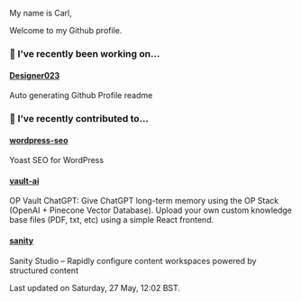 My name is Carl,

Welcome to my Github profile.

### 🔭 I’ve recently been working on...

#### [Designer023](https://github.com/Designer023/Designer023) 
Auto generating Github Profile readme


### 🖖 I’ve recently contributed to...

#### [wordpress-seo](https://github.com/Yoast/wordpress-seo) 
Yoast SEO for WordPress

#### [vault-ai](https://github.com/pashpashpash/vault-ai) 
OP Vault ChatGPT: Give ChatGPT long-term memory using the OP Stack (OpenAI + Pinecone Vector Database). Upload your own custom knowledge base files (PDF, txt, etc) using a simple React frontend.

#### [sanity](https://github.com/sanity-io/sanity) 
Sanity Studio – Rapidly configure content workspaces powered by structured content


Last updated on Saturday, 27 May, 12:02 BST.